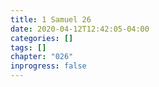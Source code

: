 ```yaml
---
title: 1 Samuel 26
date: 2020-04-12T12:42:05-04:00
categories: []
tags: []
chapter: "026"
inprogress: false
---
```



